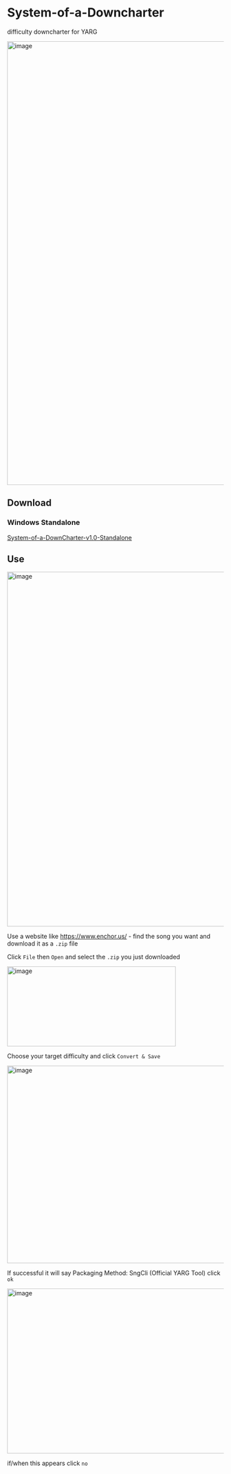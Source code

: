 # System-of-a-Downcharter
difficulty downcharter for YARG

<img width="1530" height="1033" alt="image" src="https://github.com/user-attachments/assets/122dcfdb-6e23-4394-9e44-6575b1cab740" />

## Download


### Windows Standalone 

[System-of-a-DownCharter-v1.0-Standalone](https://github.com/ymode/System-of-a-Downcharter/releases/download/v1.0/System-of-a-DownCharter-v1.0-Standalone.zip)

## Use

<img width="1636" height="826" alt="image" src="https://github.com/user-attachments/assets/faae49d7-a956-4ddd-8120-f2931ff9b48e" />


Use a website like https://www.enchor.us/ - find the song you want and download it as a `.zip` file

Click `File` then `Open` and select the `.zip` you just downloaded

<img width="392" height="186" alt="image" src="https://github.com/user-attachments/assets/a7fe158b-6af4-416b-929a-50116533083f" />

Choose your target difficulty and click `Convert & Save`

<img width="536" height="460" alt="image" src="https://github.com/user-attachments/assets/91743d4c-7122-47f5-b7ff-b3bbe45f8e18" />

If successful it will say Packaging Method: SngCli (Official YARG Tool)  click `ok`


<img width="567" height="384" alt="image" src="https://github.com/user-attachments/assets/cf6a6f36-53d6-4d7c-87e8-95521fc3abdd" />

if/when this appears click `no`
